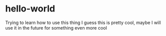 # hello-world
Trying to learn how to use this thing
I guess this is pretty cool, maybe I will use it in the future for something even more cool
